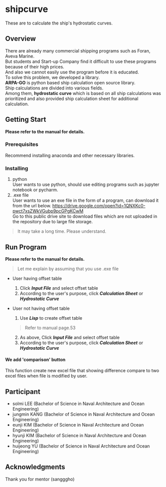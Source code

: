 # shipcurve
These are to calculate the ship's hydrostatic curves.

## Overview

There are already many commercial shipping programs such as Foran, Aveva Marine.  
But students and Start-up Company find it difficult to use these programs because of their high prices.  
And also we cannot easily use the program before it is educated.  
To solve this problem, we developed a library.  
**ARPA-GO** is python based ship calculation open source library.   
Ship calculations are divided into various fields.   
Among them, **hydrostatic curve** which is based on all ship calculations was prioritized and also provided ship calculation sheet for additional calculation.

## Getting Start
**Please refer to the manual for details.**  
### Prerequisites  
  Recommend installing anaconda and other necessary libraries.    
### Installing  
1. python  
  User wants to use python, should use editing programs such as jupyter notebook or pycharm.
2. .exe file  
  User wants to use an exe file in the form of a program, can download it from the url below.
  https://drive.google.com/open?id=1QNXKc0-pwct7xsZWkVGubp9pcGPgKCwM  
  Go to this public drive site to download files which are not uploaded in the repository due to large file storage. 
  > It may take a long time. Please understand.
  
## Run Program  
**Please refer to the manual for details.**  
>Let me explain by assuming that you use .exe file  
* User having offset table 
  1. Click ***Input File*** and select offset table
  2. According to the user's purpose, click ***Calculation Sheet*** or ***Hydrostatic Curve***
  
* User not having offset table
  1. Use ***Lisp*** to create offset table
  > Refer to manual page.53
  2. As above, Click ***Input File*** and select offset table
  3. According to the user's purpose, click ***Calculation Sheet*** or ***Hydrostatic Curve***  
#### We add 'comparison' button  
  This function create new excel file that showing difference compare to two excel files when file is modified by user.
## Participant
* solmi LEE    (Bachelor of Science in Naval Architecture and Ocean Engineering)  
* jungmin KANG (Bachelor of Science in Naval Architecture and Ocean Engineering)  
* eunji KIM    (Bachelor of Science in Naval Architecture and Ocean Engineering)  
* hyunji KIM   (Bachelor of Science in Naval Architecture and Ocean Engineering)  
* huijeong YU  (Bachelor of Science in Naval Architecture and Ocean Engineering)  

## Acknowledgments
Thank you for mentor (sangggho)

